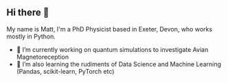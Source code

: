 ## Hi there 👋

My name is Matt, I'm a PhD Physicist based in Exeter, Devon, who works mostly in Python. 

- 🔭 I’m currently working on quantum simulations to investigate Avian Magnetoreception
- 🌱 I’m also learning the rudiments of Data Science and Machine Learning (Pandas, scikit-learn, PyTorch etc)
